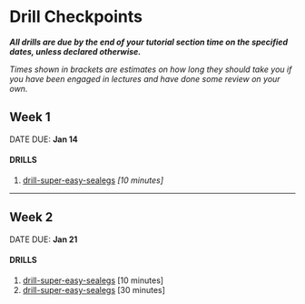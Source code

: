 # Drill Checkpoints

_**All drills are due by the end of *your* tutorial section time on the specified dates, unless declared otherwise.**_
  
_Times shown in brackets are estimates on how long they should take you if you have been engaged in lectures and have done some review on your own._

## Week 1

DATE DUE: **Jan 14**

#### DRILLS

1. [drill-super-easy-sealegs](https://github.com/MRU-CSIS-2503-202101-001/public-instructions/blob/main/drill-super-easy-sealegs.md) *[10 minutes]*

---

## Week 2

DATE DUE: **Jan 21**

#### DRILLS

1. [drill-super-easy-sealegs](https://github.com/MRU-CSIS-2503-202101-001/public-instructions/blob/main/drill-super-easy-sealegs.md) [10 minutes]
2. [drill-super-easy-sealegs](https://github.com/MRU-CSIS-2503-202101-001/public-instructions/blob/main/drill-super-easy-sealegs.md) [30 minutes]

